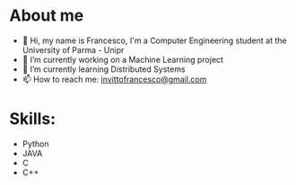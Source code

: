 # About me
- 👋 Hi, my name is Francesco, I'm a Computer Engineering student at the University of Parma - Unipr
- 🔭 I’m currently working on a Machine Learning project
- 🌱 I’m currently learning Distributed Systems
- 📫 How to reach me: invittofrancesco@gmail.com

# Skills:
- Python
- JAVA
- C
- C++

<!---
Checcone/Checcone is a ✨ special ✨ repository because its `README.md` (this file) appears on your GitHub profile.
You can click the Preview link to take a look at your changes.
--->
